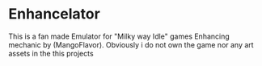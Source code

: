 # Enhancelator

This is a fan made Emulator for "Milky way Idle" games Enhancing mechanic by (MangoFlavor).
Obviously i do not own the game nor any art assets in the this projects
